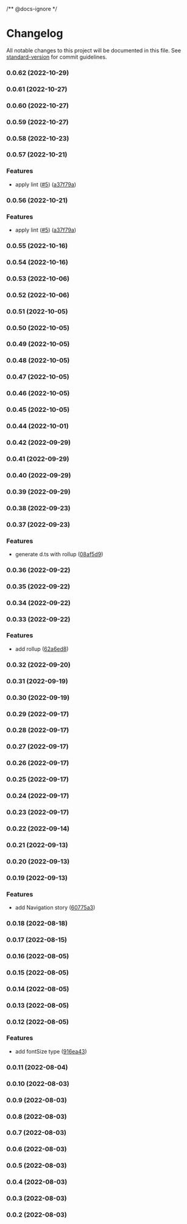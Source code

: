 /** @docs-ignore */
# Changelog

All notable changes to this project will be documented in this file. See [standard-version](https://github.com/conventional-changelog/standard-version) for commit guidelines.

### 0.0.62 (2022-10-29)

### 0.0.61 (2022-10-27)

### 0.0.60 (2022-10-27)

### 0.0.59 (2022-10-27)

### 0.0.58 (2022-10-23)

### 0.0.57 (2022-10-21)


### Features

* apply lint ([#5](https://github.com/GDSC-Daejin/design-seed/issues/5)) ([a37f79a](https://github.com/GDSC-Daejin/design-seed/commit/a37f79a24fb9690d5cfd740b5b281965167e9496))

### 0.0.56 (2022-10-21)


### Features

* apply lint ([#5](https://github.com/GDSC-Daejin/design-seed/issues/5)) ([a37f79a](https://github.com/GDSC-Daejin/design-seed/commit/a37f79a24fb9690d5cfd740b5b281965167e9496))

### 0.0.55 (2022-10-16)

### 0.0.54 (2022-10-16)

### 0.0.53 (2022-10-06)

### 0.0.52 (2022-10-06)

### 0.0.51 (2022-10-05)

### 0.0.50 (2022-10-05)

### 0.0.49 (2022-10-05)

### 0.0.48 (2022-10-05)

### 0.0.47 (2022-10-05)

### 0.0.46 (2022-10-05)

### 0.0.45 (2022-10-05)

### 0.0.44 (2022-10-01)

### 0.0.42 (2022-09-29)

### 0.0.41 (2022-09-29)

### 0.0.40 (2022-09-29)

### 0.0.39 (2022-09-29)

### 0.0.38 (2022-09-23)

### 0.0.37 (2022-09-23)


### Features

* generate d.ts with rollup ([08af5d9](https://github.com/GDSC-Daejin/design-seed/commit/08af5d9b77f43855285e98c0f97640267c5bb887))

### 0.0.36 (2022-09-22)

### 0.0.35 (2022-09-22)

### 0.0.34 (2022-09-22)

### 0.0.33 (2022-09-22)


### Features

* add rollup ([62a6ed8](https://github.com/GDSC-Daejin/design-seed/commit/62a6ed8aa406382516c4d7bc9d56fb9dd83e96e3))

### 0.0.32 (2022-09-20)

### 0.0.31 (2022-09-19)

### 0.0.30 (2022-09-19)

### 0.0.29 (2022-09-17)

### 0.0.28 (2022-09-17)

### 0.0.27 (2022-09-17)

### 0.0.26 (2022-09-17)

### 0.0.25 (2022-09-17)

### 0.0.24 (2022-09-17)

### 0.0.23 (2022-09-17)

### 0.0.22 (2022-09-14)

### 0.0.21 (2022-09-13)

### 0.0.20 (2022-09-13)

### 0.0.19 (2022-09-13)


### Features

* add Navigation story ([60775a3](https://github.com/GDSC-Daejin/design-seed/commit/60775a3eab4306bdc27ef96c54647026186db8fe))

### 0.0.18 (2022-08-18)

### 0.0.17 (2022-08-15)

### 0.0.16 (2022-08-05)

### 0.0.15 (2022-08-05)

### 0.0.14 (2022-08-05)

### 0.0.13 (2022-08-05)

### 0.0.12 (2022-08-05)


### Features

* add fontSize type ([916ea43](https://github.com/GDSC-Daejin/design-seed/commit/916ea4319383f39c51f40453644b56b15eecdc1e))

### 0.0.11 (2022-08-04)

### 0.0.10 (2022-08-03)

### 0.0.9 (2022-08-03)

### 0.0.8 (2022-08-03)

### 0.0.7 (2022-08-03)

### 0.0.6 (2022-08-03)

### 0.0.5 (2022-08-03)

### 0.0.4 (2022-08-03)

### 0.0.3 (2022-08-03)

### 0.0.2 (2022-08-03)

